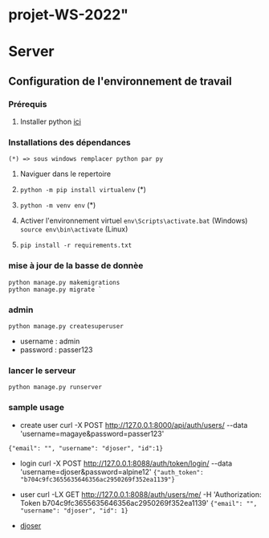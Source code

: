 # projet-WS-2022" 

# Server

## Configuration de l'environnement de travail 

### Prérequis
1. Installer python [ici](https://www.python.org/downloads/)


### Installations des dépendances

    (*) => sous windows remplacer python par py  
1. Naviguer dans le repertoire

2. `python -m pip install virtualenv` (*) 

3. `python -m venv env` (*)

4. Activer l'environnement virtuel
    `env\Scripts\activate.bat` (Windows)
    `source env\bin\activate` (Linux)

5. `pip install -r requirements.txt`

### mise à jour de la basse de donnèe 
    python manage.py makemigrations 
    python manage.py migrate `

### admin 
    python manage.py createsuperuser

- username : admin
- password : passer123

### lancer le serveur 
    python manage.py runserver

### sample usage 
- create user
    curl -X POST http://127.0.0.1:8000/api/auth/users/ --data 'username=magaye&password=passer123'

`{"email": "", "username": "djoser", "id":1}`

- login 
    curl -X POST http://127.0.0.1:8088/auth/token/login/ --data 'username=djoser&password=alpine12'
`{"auth_token": "b704c9fc3655635646356ac2950269f352ea1139"}`

- user
    curl -LX GET http://127.0.0.1:8088/auth/users/me/ -H 'Authorization: Token b704c9fc3655635646356ac2950269f352ea1139'
`{"email": "", "username": "djoser", "id": 1}`

- [djoser](https://djoser.readthedocs.io/en/latest/sample_usage.html)
